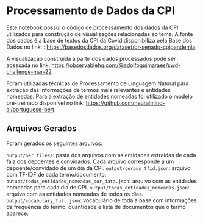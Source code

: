 # Processamento de Dados da CPI 

Este notebook possui o código de processamento dos dados da CPI utilizados para construção de visualizações relacionadas ao tema. A fonte dos dados é a base de textos da CPI da Covid disponibiliza pela Base dos Dados no link: : https://basedosdados.org/dataset/br-senado-cpipandemia.

A visualização construída a partir dos dados processados pode ser acessada no link: https://observablehq.com/@adolfoguimaraes/swd-challenge-mar-22

Foram utilizadas técnicas de Processamento de Linguagem Natural para extração das informações de termos mais relevantes e entidades nomeadas. Para a extração de entidades nomeadas foi utilizado o modelo pré-treinado disponível no link: https://github.com/neuralmind-ai/portuguese-bert.

## Arquivos Gerados 

Foram gerados os seguintes arquivos: 


`output/ner_files/`: pasta dos arquivos com as entidades extraídas de cada fala dos depoentes e convidados. Cada arquivo corresponde a um depoente/convidado de um dia da CPI. 
`output/corpus_tfid.json`: arquivo com TF-IDF de cada termo/documento.
`outupt/todas_entidades_nomeadas_por_data.json`: arquivo com as entidades nomeadas para cada dia de CPI.
`output/todas_entidades_nomeadas.json`: arquivo com as entidades nomeadas de todos os dias. 
`output/vocabulary_full.json`: vocabulário de toda a base com informações da frequência do termo, quantidade e lista de documentos que o termo aparece.




